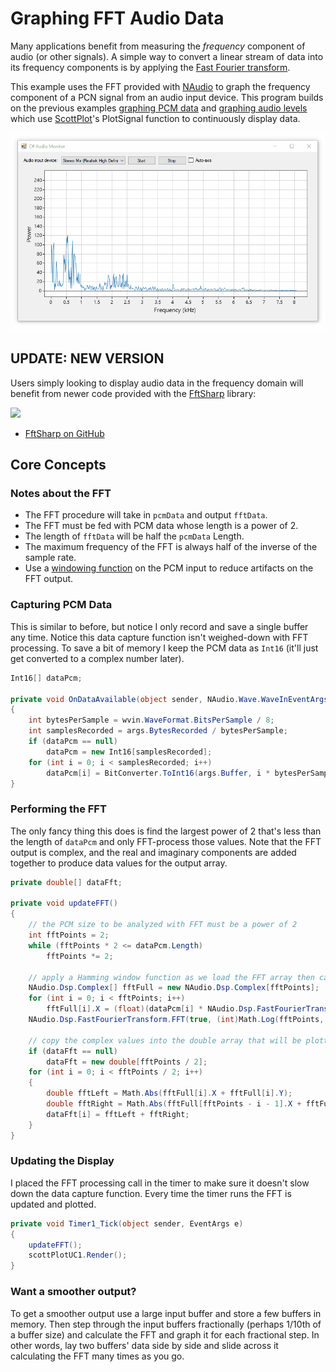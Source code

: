 # Graphing FFT Audio Data
Many applications benefit from measuring the _frequency_ component of audio (or other signals). A simple way to convert a linear stream of data into its frequency components is by applying the [Fast Fourier transform](https://en.wikipedia.org/wiki/Fast_Fourier_transform). 

This example uses the FFT provided with [NAudio](https://github.com/naudio/NAudio/) to graph the frequency component of a PCN signal from an audio input device. This program builds on the previous examples [graphing PCM data](/examples/2019-06-07-audio-visualizer/readme.md) and [graphing audio levels](/examples/2019-06-06-audio-level-monitor/readme.md) which use [ScottPlot](https://github.com/swharden/ScottPlot)'s PlotSignal function to continuously display data. 

![](screenshot.gif)

## UPDATE: NEW VERSION

Users simply looking to display audio data in the frequency domain will benefit from newer code provided with the [FftSharp](https://github.com/swharden/FftSharp) library:

![](https://raw.githubusercontent.com/swharden/FftSharp/master/dev/microphone-fft.gif)

* [FftSharp on GitHub](https://github.com/swharden/FftSharp)

## Core Concepts

### Notes about the FFT

* The FFT procedure will take in `pcmData` and output `fftData`. 
* The FFT must be fed with PCM data whose length is a power of 2.
* The length of `fftData` will be half the `pcmData` Length.
* The maximum frequency of the FFT is always half of the inverse of the sample rate.
* Use a [windowing function](https://en.wikipedia.org/wiki/Window_function) on the PCM input to reduce artifacts on the FFT output.

### Capturing PCM Data
This is similar to before, but notice I only record and save a single buffer any time. Notice this data capture function isn't weighed-down with FFT processing. To save a bit of memory I keep the PCM data as `Int16` (it'll just get converted to a complex number later).

```cs
Int16[] dataPcm;

private void OnDataAvailable(object sender, NAudio.Wave.WaveInEventArgs args)
{
    int bytesPerSample = wvin.WaveFormat.BitsPerSample / 8;
    int samplesRecorded = args.BytesRecorded / bytesPerSample;
    if (dataPcm == null)
        dataPcm = new Int16[samplesRecorded];
    for (int i = 0; i < samplesRecorded; i++)
        dataPcm[i] = BitConverter.ToInt16(args.Buffer, i * bytesPerSample);
}
```

### Performing the FFT
The only fancy thing this does is find the largest power of 2 that's less than the length of `dataPcm` and only FFT-process those values. Note that the FFT output is complex, and the real and imaginary components are added together to produce data values for the output array.

```cs
private double[] dataFft;

private void updateFFT()
{
    // the PCM size to be analyzed with FFT must be a power of 2
    int fftPoints = 2;
    while (fftPoints * 2 <= dataPcm.Length)
        fftPoints *= 2;

    // apply a Hamming window function as we load the FFT array then calculate the FFT
    NAudio.Dsp.Complex[] fftFull = new NAudio.Dsp.Complex[fftPoints];
    for (int i = 0; i < fftPoints; i++)
        fftFull[i].X = (float)(dataPcm[i] * NAudio.Dsp.FastFourierTransform.HammingWindow(i, fftPoints));
    NAudio.Dsp.FastFourierTransform.FFT(true, (int)Math.Log(fftPoints, 2.0), fftFull);

    // copy the complex values into the double array that will be plotted
    if (dataFft == null)
        dataFft = new double[fftPoints / 2];
    for (int i = 0; i < fftPoints / 2; i++)
    {
        double fftLeft = Math.Abs(fftFull[i].X + fftFull[i].Y);
        double fftRight = Math.Abs(fftFull[fftPoints - i - 1].X + fftFull[fftPoints - i - 1].Y);
        dataFft[i] = fftLeft + fftRight;
    }
}
```

### Updating the Display
I placed the FFT processing call in the timer to make sure it doesn't slow down the data capture function. Every time the timer runs the FFT is updated and plotted.

```cs
private void Timer1_Tick(object sender, EventArgs e)
{
    updateFFT();
    scottPlotUC1.Render();
}
```

### Want a smoother output?

To get a smoother output use a large input buffer and store a few buffers in memory. Then step through the input buffers fractionally (perhaps 1/10th of a buffer size) and calculate the FFT and graph it for each fractional step. In other words, lay two buffers' data side by side and slide across it calculating the FFT many times as you go.
